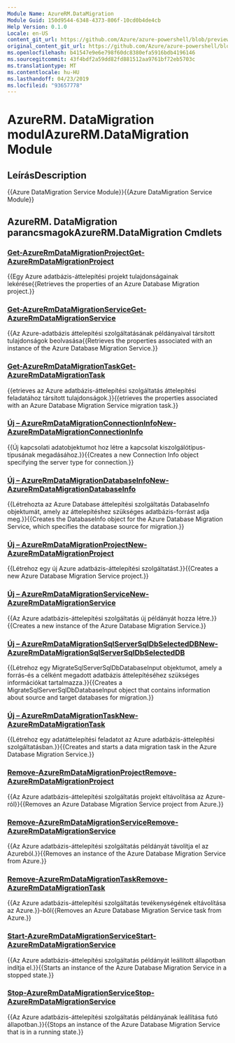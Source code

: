 ```yaml
---
Module Name: AzureRM.DataMigration
Module Guid: 150d9544-6348-4373-806f-10cd0b4de4cb
Help Version: 0.1.0
Locale: en-US
content_git_url: https://github.com/Azure/azure-powershell/blob/preview/src/ResourceManager/DataMigration/Commands.DataMigration/help/AzureRM.DataMigration.md
original_content_git_url: https://github.com/Azure/azure-powershell/blob/preview/src/ResourceManager/DataMigration/Commands.DataMigration/help/AzureRM.DataMigration.md
ms.openlocfilehash: b41547e9e6e798f60dc8380efa5916bdb4196146
ms.sourcegitcommit: 43f4bdf2a59dd82fd881512aa9761bf72eb5703c
ms.translationtype: MT
ms.contentlocale: hu-HU
ms.lasthandoff: 04/23/2019
ms.locfileid: "93657778"
---
```

# <span data-ttu-id="722df-101">AzureRM. DataMigration modul</span><span class="sxs-lookup"><span data-stu-id="722df-101">AzureRM.DataMigration Module</span></span>
## <span data-ttu-id="722df-102">Leírás</span><span class="sxs-lookup"><span data-stu-id="722df-102">Description</span></span>
<span data-ttu-id="722df-103">{{Azure DataMigration Service Module}}</span><span class="sxs-lookup"><span data-stu-id="722df-103">{{Azure DataMigration Service Module}}</span></span>

## <span data-ttu-id="722df-104">AzureRM. DataMigration parancsmagok</span><span class="sxs-lookup"><span data-stu-id="722df-104">AzureRM.DataMigration Cmdlets</span></span>
### [<span data-ttu-id="722df-105">Get-AzureRmDataMigrationProject</span><span class="sxs-lookup"><span data-stu-id="722df-105">Get-AzureRmDataMigrationProject</span></span>](Get-AzureRmDataMigrationProject.md)
<span data-ttu-id="722df-106">{{Egy Azure adatbázis-áttelepítési projekt tulajdonságainak lekérése</span><span class="sxs-lookup"><span data-stu-id="722df-106">{{Retrieves the properties of an Azure Database Migration project.}}</span></span>

### [<span data-ttu-id="722df-107">Get-AzureRmDataMigrationService</span><span class="sxs-lookup"><span data-stu-id="722df-107">Get-AzureRmDataMigrationService</span></span>](Get-AzureRmDataMigrationService.md)
<span data-ttu-id="722df-108">{{Az Azure-adatbázis áttelepítési szolgáltatásának példányaival társított tulajdonságok beolvasása</span><span class="sxs-lookup"><span data-stu-id="722df-108">{{Retrieves the properties associated with an instance of the Azure Database Migration Service.}}</span></span>

### [<span data-ttu-id="722df-109">Get-AzureRmDataMigrationTask</span><span class="sxs-lookup"><span data-stu-id="722df-109">Get-AzureRmDataMigrationTask</span></span>](Get-AzureRmDataMigrationTask.md)
<span data-ttu-id="722df-110">{{etrieves az Azure adatbázis-áttelepítési szolgáltatás áttelepítési feladatához társított tulajdonságok.}}</span><span class="sxs-lookup"><span data-stu-id="722df-110">{{etrieves the properties associated with an Azure Database Migration Service migration task.}}</span></span>

### [<span data-ttu-id="722df-111">Új – AzureRmDataMigrationConnectionInfo</span><span class="sxs-lookup"><span data-stu-id="722df-111">New-AzureRmDataMigrationConnectionInfo</span></span>](New-AzureRmDataMigrationConnectionInfo.md)
<span data-ttu-id="722df-112">{{Új kapcsolati adatobjektumot hoz létre a kapcsolat kiszolgálótípus-típusának megadásához.}}</span><span class="sxs-lookup"><span data-stu-id="722df-112">{{Creates a new Connection Info object specifying the server type for connection.}}</span></span>

### [<span data-ttu-id="722df-113">Új – AzureRmDataMigrationDatabaseInfo</span><span class="sxs-lookup"><span data-stu-id="722df-113">New-AzureRmDataMigrationDatabaseInfo</span></span>](New-AzureRmDataMigrationDatabaseInfo.md)
<span data-ttu-id="722df-114">{{Létrehozta az Azure Database áttelepítési szolgáltatás DatabaseInfo objektumát, amely az áttelepítéshez szükséges adatbázis-forrást adja meg.}}</span><span class="sxs-lookup"><span data-stu-id="722df-114">{{Creates the DatabaseInfo object for the Azure Database Migration Service, which specifies the database source for migration.}}</span></span>

### [<span data-ttu-id="722df-115">Új – AzureRmDataMigrationProject</span><span class="sxs-lookup"><span data-stu-id="722df-115">New-AzureRmDataMigrationProject</span></span>](New-AzureRmDataMigrationProject.md)
<span data-ttu-id="722df-116">{{Létrehoz egy új Azure adatbázis-áttelepítési szolgáltatást.}}</span><span class="sxs-lookup"><span data-stu-id="722df-116">{{Creates a new Azure Database Migration Service project.}}</span></span>

### [<span data-ttu-id="722df-117">Új – AzureRmDataMigrationService</span><span class="sxs-lookup"><span data-stu-id="722df-117">New-AzureRmDataMigrationService</span></span>](New-AzureRmDataMigrationService.md)
<span data-ttu-id="722df-118">{{Az Azure adatbázis-áttelepítési szolgáltatás új példányát hozza létre.}}</span><span class="sxs-lookup"><span data-stu-id="722df-118">{{Creates a new instance of the Azure Database Migration Service.}}</span></span>

### [<span data-ttu-id="722df-119">Új – AzureRmDataMigrationSqlServerSqlDbSelectedDB</span><span class="sxs-lookup"><span data-stu-id="722df-119">New-AzureRmDataMigrationSqlServerSqlDbSelectedDB</span></span>](New-AzureRmDataMigrationSqlServerSqlDbSelectedDB.md)
<span data-ttu-id="722df-120">{{Létrehoz egy MigrateSqlServerSqlDbDatabaseInput objektumot, amely a forrás-és a célként megadott adatbázis áttelepítéséhez szükséges információkat tartalmazza.}}</span><span class="sxs-lookup"><span data-stu-id="722df-120">{{Creates a MigrateSqlServerSqlDbDatabaseInput object that contains information about source and target databases for migration.}}</span></span>

### [<span data-ttu-id="722df-121">Új – AzureRmDataMigrationTask</span><span class="sxs-lookup"><span data-stu-id="722df-121">New-AzureRmDataMigrationTask</span></span>](New-AzureRmDataMigrationTask.md)
<span data-ttu-id="722df-122">{{Létrehoz egy adatáttelepítési feladatot az Azure adatbázis-áttelepítési szolgáltatásban.}}</span><span class="sxs-lookup"><span data-stu-id="722df-122">{{Creates and starts a data migration task in the Azure Database Migration Service.}}</span></span>

### [<span data-ttu-id="722df-123">Remove-AzureRmDataMigrationProject</span><span class="sxs-lookup"><span data-stu-id="722df-123">Remove-AzureRmDataMigrationProject</span></span>](Remove-AzureRmDataMigrationProject.md)
<span data-ttu-id="722df-124">{{Az Azure adatbázis-áttelepítési szolgáltatás projekt eltávolítása az Azure-ról}}</span><span class="sxs-lookup"><span data-stu-id="722df-124">{{Removes an Azure Database Migration Service project from Azure.}}</span></span>

### [<span data-ttu-id="722df-125">Remove-AzureRmDataMigrationService</span><span class="sxs-lookup"><span data-stu-id="722df-125">Remove-AzureRmDataMigrationService</span></span>](Remove-AzureRmDataMigrationService.md)
<span data-ttu-id="722df-126">{{Az Azure adatbázis-áttelepítési szolgáltatás példányát távolítja el az Azureból.}}</span><span class="sxs-lookup"><span data-stu-id="722df-126">{{Removes an instance of the Azure Database Migration Service from Azure.}}</span></span>

### [<span data-ttu-id="722df-127">Remove-AzureRmDataMigrationTask</span><span class="sxs-lookup"><span data-stu-id="722df-127">Remove-AzureRmDataMigrationTask</span></span>](Remove-AzureRmDataMigrationTask.md)
<span data-ttu-id="722df-128">{{Az Azure adatbázis-áttelepítési szolgáltatás tevékenységének eltávolítása az Azure.}}-ből</span><span class="sxs-lookup"><span data-stu-id="722df-128">{{Removes an Azure Database Migration Service task from Azure.}}</span></span>

### [<span data-ttu-id="722df-129">Start-AzureRmDataMigrationService</span><span class="sxs-lookup"><span data-stu-id="722df-129">Start-AzureRmDataMigrationService</span></span>](Start-AzureRmDataMigrationService.md)
<span data-ttu-id="722df-130">{{Az Azure adatbázis-áttelepítési szolgáltatás példányát leállított állapotban indítja el.}}</span><span class="sxs-lookup"><span data-stu-id="722df-130">{{Starts an instance of the Azure Database Migration Service in a stopped state.}}</span></span>

### [<span data-ttu-id="722df-131">Stop-AzureRmDataMigrationService</span><span class="sxs-lookup"><span data-stu-id="722df-131">Stop-AzureRmDataMigrationService</span></span>](Stop-AzureRmDataMigrationService.md)
<span data-ttu-id="722df-132">{{Az Azure adatbázis-áttelepítési szolgáltatás példányának leállítása futó állapotban.}}</span><span class="sxs-lookup"><span data-stu-id="722df-132">{{Stops an instance of the Azure Database Migration Service that is in a running state.}}</span></span>

